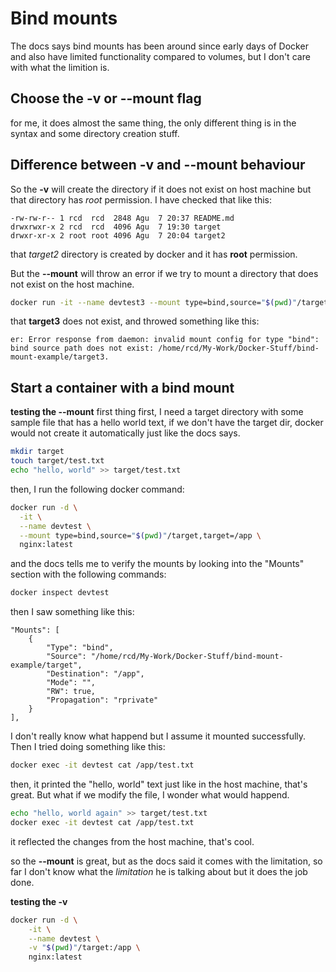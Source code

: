 # Bind mounts

The docs says bind mounts has been around since early days of Docker and also have limited functionality compared to volumes, but I don't care with what the limition is.

## Choose the -v or --mount flag

for me, it does almost the same thing, the only different thing is in the syntax and some directory creation stuff.

## Difference between -v and --mount behaviour

So the **-v** will create the directory if it does not exist on host machine but that directory has *root* permission. I have checked that like this:
```text
-rw-rw-r-- 1 rcd  rcd  2848 Agu  7 20:37 README.md
drwxrwxr-x 2 rcd  rcd  4096 Agu  7 19:30 target
drwxr-xr-x 2 root root 4096 Agu  7 20:04 target2
```
that *target2* directory is created by docker and it has **root** permission.

But the **--mount** will throw an error if we try to mount a directory that does not exist on the host machine.
```bash
docker run -it --name devtest3 --mount type=bind,source="$(pwd)"/target3,target=/app nginx:latest
```
that **target3** does not exist, and throwed something like this:
```text
er: Error response from daemon: invalid mount config for type "bind": bind source path does not exist: /home/rcd/My-Work/Docker-Stuff/bind-mount-example/target3.
```

## Start a container with a bind mount

**testing the --mount**
first thing first, I need a target directory with some sample file that has a hello world text, if we don't have the target dir, docker would not create it automatically just like the docs says.
```bash 
mkdir target
touch target/test.txt
echo "hello, world" >> target/test.txt
```
then, I run the following docker command:
```bash
docker run -d \
  -it \
  --name devtest \
  --mount type=bind,source="$(pwd)"/target,target=/app \
  nginx:latest
```
and the docs tells me to verify the mounts by looking into the "Mounts" section with the following commands:
```bash
docker inspect devtest
```
then I saw something like this:
```text
"Mounts": [
    {
        "Type": "bind",
        "Source": "/home/rcd/My-Work/Docker-Stuff/bind-mount-example/target",
        "Destination": "/app",
        "Mode": "",
        "RW": true,
        "Propagation": "rprivate"
    }
],
```
I don't really know what happend but I assume it mounted successfully. Then I tried doing something like this:
```bash
docker exec -it devtest cat /app/test.txt
```
then, it printed the "hello, world" text just like in the host machine, that's great. But what if we modify the file, I wonder what would happend.
```bash
echo "hello, world again" >> target/test.txt
docker exec -it devtest cat /app/test.txt
```
it reflected the changes from the host machine, that's cool.

so the **--mount** is great, but as the docs said it comes with the limitation, so far I don't know what the *limitation* he is talking about but it does the job done.

**testing the -v**
```bash
docker run -d \
    -it \
    --name devtest \
    -v "$(pwd)"/target:/app \
    nginx:latest
```
